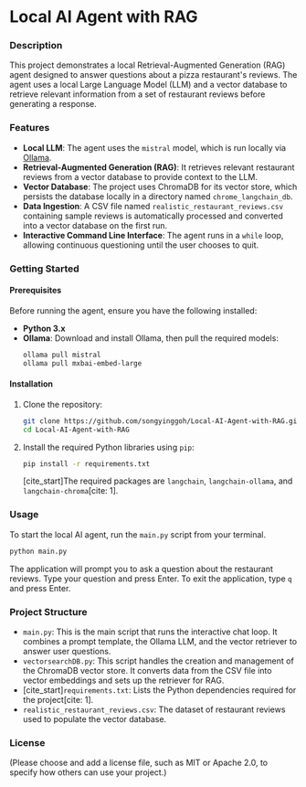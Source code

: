 # Local AI Agent with RAG

### Description

This project demonstrates a local Retrieval-Augmented Generation (RAG) agent designed to answer questions about a pizza restaurant's reviews. The agent uses a local Large Language Model (LLM) and a vector database to retrieve relevant information from a set of restaurant reviews before generating a response.

### Features

  * **Local LLM**: The agent uses the `mistral` model, which is run locally via [Ollama](https://ollama.com/).
  * **Retrieval-Augmented Generation (RAG)**: It retrieves relevant restaurant reviews from a vector database to provide context to the LLM.
  * **Vector Database**: The project uses ChromaDB for its vector store, which persists the database locally in a directory named `chrome_langchain_db`.
  * **Data Ingestion**: A CSV file named `realistic_restaurant_reviews.csv` containing sample reviews is automatically processed and converted into a vector database on the first run.
  * **Interactive Command Line Interface**: The agent runs in a `while` loop, allowing continuous questioning until the user chooses to quit.

### Getting Started

#### Prerequisites

Before running the agent, ensure you have the following installed:

  * **Python 3.x**
  * **Ollama**: Download and install Ollama, then pull the required models:
    ```bash
    ollama pull mistral
    ollama pull mxbai-embed-large
    ```

#### Installation

1.  Clone the repository:

    ```bash
    git clone https://github.com/songyinggoh/Local-AI-Agent-with-RAG.git
    cd Local-AI-Agent-with-RAG
    ```

2.  Install the required Python libraries using `pip`:

    ```bash
    pip install -r requirements.txt
    ```

    [cite\_start]The required packages are `langchain`, `langchain-ollama`, and `langchain-chroma`[cite: 1].

### Usage

To start the local AI agent, run the `main.py` script from your terminal.

```bash
python main.py
```

The application will prompt you to ask a question about the restaurant reviews. Type your question and press Enter. To exit the application, type `q` and press Enter.

### Project Structure

  * `main.py`: This is the main script that runs the interactive chat loop. It combines a prompt template, the Ollama LLM, and the vector retriever to answer user questions.
  * `vectorsearchDB.py`: This script handles the creation and management of the ChromaDB vector store. It converts data from the CSV file into vector embeddings and sets up the retriever for RAG.
  * [cite\_start]`requirements.txt`: Lists the Python dependencies required for the project[cite: 1].
  * `realistic_restaurant_reviews.csv`: The dataset of restaurant reviews used to populate the vector database.

### License

(Please choose and add a license file, such as MIT or Apache 2.0, to specify how others can use your project.)
